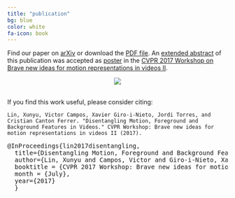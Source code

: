```yaml
---
title: "publication"
bg: blue
color: white
fa-icon: book
---
```


Find our paper on [arXiv](https://arxiv.org/abs/1707.04092)  or download the [PDF file](https://github.com/imatge-upc/unsupervised-2017-cvprw/raw/gh-pages/lin-2017-cvprw.pdf). An [extended abstract](https://openreview.net/forum?id=HkJLyTwgZ&noteId=HkJLyTwgZ) of this publication was accepted as [poster](https://github.com/imatge-upc/unsupervised-2017-cvprw/raw/gh-pages/poster.pdf) in the [CVPR 2017 Workshop on Brave new ideas for motion representations in videos II](http://bravenewmotion.github.io/).

<center>
<a href="https://github.com/imatge-upc/unsupervised-2017-cvprw/raw/gh-pages/assets/poster.png">
<img src="https://github.com/imatge-upc/unsupervised-2017-cvprw/raw/gh-pages/assets/poster.png">
</a>
</center>

<br>

If you find this work useful, please consider citing:

```
Lin, Xunyu, Victor Campos, Xavier Giro-i-Nieto, Jordi Torres, and Cristian Canton Ferrer. "Disentangling Motion, Foreground and Background Features in Videos." CVPR Workshop: Brave new ideas for motion representations in videos II (2017).
```

<pre>
@InProceedings{lin2017disentangling,
  title={Disentangling Motion, Foreground and Background Features in Videos},
  author={Lin, Xunyu and Campos, Victor and Giro-i-Nieto, Xavier and Torres, Jordi and Ferrer, Cristian Canton},
  booktitle = {CVPR 2017 Workshop: Brave new ideas for motion representations in videos II},
  month = {July},
  year={2017}
  }
</pre>

